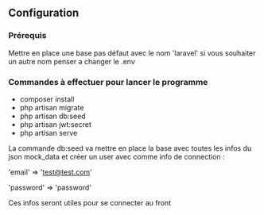 ## Configuration
### Prérequis

Mettre en place une base pas défaut avec le nom 'laravel' si vous souhaiter un autre nom penser a changer le .env

### Commandes à effectuer pour lancer le programme

- composer install
- php artisan migrate
- php artisan db:seed
- php artisan jwt:secret
- php artisan serve

La commande db:seed va mettre en place la base avec toutes les infos du json mock_data et créer un user avec comme info de connection :

'email' => 'test@test.com'

'password' => 'password'

Ces infos seront utiles pour se connecter au front
